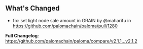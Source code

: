 ## What's Changed
* fix: set light node sale amount in GRAIN by @maharifu in https://github.com/palomachain/paloma/pull/1280


**Full Changelog**: https://github.com/palomachain/paloma/compare/v2.1.1...v2.1.2
